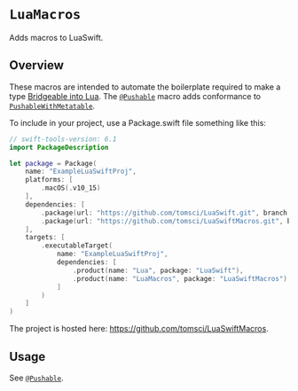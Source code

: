# ``LuaMacros``

Adds macros to LuaSwift.

## Overview

These macros are intended to automate the boilerplate required to make a type
[Bridgeable into Lua](https://tomsci.github.io/LuaSwift/documentation/lua/bridgingswifttolua#Defining-a-metatable).
The [`@Pushable`](doc:Pushable()) macro adds conformance to
[`PushableWithMetatable`](https://tomsci.github.io/LuaSwift/documentation/lua/pushablewithmetatable).


To include in your project, use a Package.swift file something like this:

```swift
// swift-tools-version: 6.1
import PackageDescription

let package = Package(
    name: "ExampleLuaSwiftProj",
    platforms: [
        .macOS(.v10_15)
    ],
    dependencies: [
        .package(url: "https://github.com/tomsci/LuaSwift.git", branch: "main"),
        .package(url: "https://github.com/tomsci/LuaSwiftMacros.git", branch: "main"),
    ],
    targets: [
        .executableTarget(
            name: "ExampleLuaSwiftProj",
            dependencies: [
                .product(name: "Lua", package: "LuaSwift"),
                .product(name: "LuaMacros", package: "LuaSwiftMacros"),
            ]
        )
    ]
)
```

The project is hosted here: <https://github.com/tomsci/LuaSwiftMacros>.

## Usage

See [`@Pushable`](doc:Pushable()).

